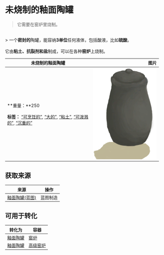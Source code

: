 # 未烧制的釉面陶罐  
> 它需要在窑炉里烧制。  
<br>  
> 一个<b>密封的</b>陶罐，能容纳<b>3单位</b>任何液体，包括酸液，比如<b>硫酸</b>。<br><br>它由<b>粘土、抗裂剂和盐</b>制成，可以在各种<b>窑炉</b>上烧制。  
  
  未烧制的釉面陶罐  |   图片   
 ----  |  ----:   
 **重量：**250<br><br>**标签：**	[“可烹饪的”](tag_Cookable.md), [“大的”](tag_Large.md), [“粘土”](tag_Clay.md), [“可泼溅的”](tag_Spillable.md), [“沉重的”](tag_Heavy.md)  |  <img decoding="async" src="Sprite/GlazedVaseUnfired.png" href="a.md" style="max-width:300px;max-height:300px;">   
  
## 获取来源  
来源  |  操作  
----  |  ----  
[釉面陶罐(蓝图)](Bp_GlazedVase.md)  |  蓝图制造  
## 可用于转化  
转化为  |  容器  
----  |  ----  
[釉面陶罐](GlazedVase.md)  |  [窑炉](Kiln.md)  
[釉面陶罐](GlazedVase.md)  |  [高级窑炉](KilnAdvanced.md)  


<script>document.title="未烧制的釉面陶罐 - 卡牌生存百科 Card Survival Wiki";</script>
